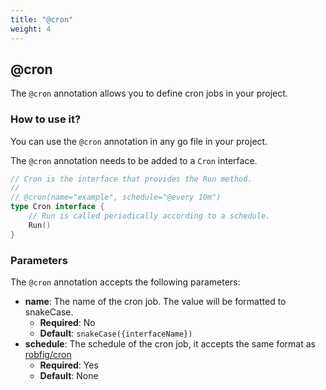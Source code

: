 ```yaml
---
title: "@cron"
weight: 4
---
```


## @cron

The `@cron` annotation allows you to define cron jobs in your project.

### How to use it?

You can use the `@cron` annotation in any go file in your project.

The `@cron` annotation needs to be added to a `Cron` interface.

```go
// Cron is the interface that provides the Run method.
//
// @cron(name="example", schedule="@every 10m")
type Cron interface {
    // Run is called periodically according to a schedule.
    Run()
}
```

### Parameters

The `@cron` annotation accepts the following parameters:

- **name**: The name of the cron job. The value will be formatted to snakeCase.
  - **Required**: No
  - **Default**: `snakeCase({interfaceName})`
- **schedule**: The schedule of the cron job, it accepts the same format as [robfig/cron](https://github.com/robfig/cron)
  - **Required**: Yes
  - **Default**: None
